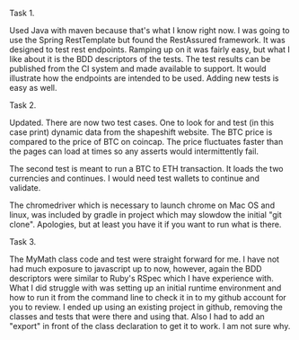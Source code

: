 Task 1.

Used Java with maven because that's what I know right now.  I was going to use the Spring RestTemplate but found the RestAssured framework.  It was designed to test rest endpoints.  Ramping up on it was fairly easy, but what I like about it is the BDD descriptors of the tests.  The test results can be published from the CI system and made available to support.  It would illustrate how the endpoints are intended to be used.  Adding new tests is easy as well. 

Task 2.

Updated.  There are now two test cases.  One to look for and test (in this case print) dynamic data from the shapeshift website.  The BTC price is compared to the price of BTC on coincap.  The price fluctuates faster than the pages can load at times so any asserts would intermittently fail.

The second test is meant to run a BTC to ETH transaction.  It loads the two currencies and continues.  I would need test wallets to continue and validate.
 
The chromedriver which is necessary to launch chrome on Mac OS and linux, was included by gradle in project which may slowdow the initial "git clone". Apologies, but at least you have it if you want to run what is there.

Task 3.

The MyMath class code and test were straight forward for me.  I have not had much exposure to javascript up to now, however, again the BDD descriptors were similar to Ruby's RSpec which I have experience with.  What I did struggle with was setting up an initial runtime environment and how to run it from the command line to check it in to my github account for you to review.  I ended up using an existing project in github, removing the classes and tests that were there and using that.  Also I had to add an "export" in front of the class declaration to get it to work.  I am not sure why.
